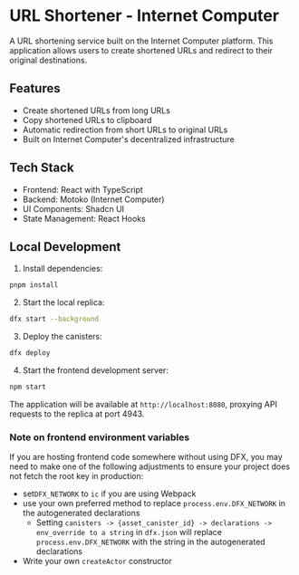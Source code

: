 # URL Shortener - Internet Computer

A URL shortening service built on the Internet Computer platform. This application allows users to create shortened URLs and redirect to their original destinations.

## Features

- Create shortened URLs from long URLs
- Copy shortened URLs to clipboard
- Automatic redirection from short URLs to original URLs
- Built on Internet Computer's decentralized infrastructure

## Tech Stack

- Frontend: React with TypeScript
- Backend: Motoko (Internet Computer)
- UI Components: Shadcn UI
- State Management: React Hooks

## Local Development

1. Install dependencies:
```bash
pnpm install
```

2. Start the local replica:
```bash
dfx start --background
```

3. Deploy the canisters:
```bash
dfx deploy
```

4. Start the frontend development server:
```bash
npm start
```

The application will be available at `http://localhost:8080`, proxying API requests to the replica at port 4943.

### Note on frontend environment variables

If you are hosting frontend code somewhere without using DFX, you may need to make one of the following adjustments to ensure your project does not fetch the root key in production:

- set`DFX_NETWORK` to `ic` if you are using Webpack
- use your own preferred method to replace `process.env.DFX_NETWORK` in the autogenerated declarations
  - Setting `canisters -> {asset_canister_id} -> declarations -> env_override to a string` in `dfx.json` will replace `process.env.DFX_NETWORK` with the string in the autogenerated declarations
- Write your own `createActor` constructor
